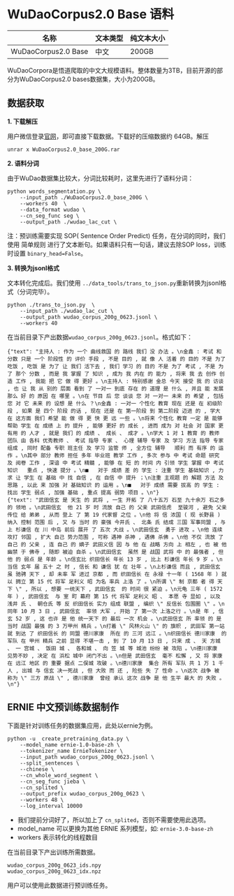 # WuDaoCorpus2.0 Base 语料


| 名称 | 文本类型 | 纯文本大小 |
|-|-|-|
| WuDaoCorpus2.0 Base| 中文 | 200GB |

WuDaoCorpora是悟道爬取的中文大规模语料。整体数量为3TB，目前开源的部分为WuDaoCorpus2.0 bases数据集，大小为200GB。

## 数据获取

**1. 下载解压**

用户微信登录[官网](https://resource.wudaoai.cn/home)，即可直接下载数据。下载好的压缩数据约 64GB。解压
```
unrar x WuDaoCorpus2.0_base_200G.rar
```
**2. 语料分词**

由于WuDao数据集比较大，分词比较耗时，这里先进行了语料分词：
```shell
python words_segmentation.py \
    --input_path ./WuDaoCorpus2.0_base_200G \
    --workers 40  \
    --data_format wudao \
    --cn_seg_func seg \
    --output_path ./wudao_lac_cut \
```

注：预训练需要实现 SOP( Sentence Order Predict) 任务，在分词的同时，我们使用 简单规则 进行了文本断句。如果语料只有一句话，建议去除SOP loss，训练时设置 `binary_head=False`。

**3. 转换为jsonl格式**

文本转化完成后。我们使用 `../data_tools/trans_to_json.py`重新转换为jsonl格式（分词完毕）。
```shell
python ./trans_to_json.py  \
    --input_path ./wudao_lac_cut \
    --output_path wudao_corpus_200g_0623.jsonl \
    --workers 40
```
在当前目录下产出数据`wudao_corpus_200g_0623.jsonl`。格式如下：
```
{"text": "主持人 : 作为 一个 曲线救国 的 路线 我们 没 办法 。\n金鑫 : 考试 和 分数 只是 一个 阶段性 的 评价 手段 , 不是 目的 , 就 像 人 活着 的 目的 不是 为了 吃饭 , 吃饭 是 为了 让 我们 活下去 , 我们 学习 的 目的 不是 为了 考试 , 不是 为了 那个 分数 , 而是 我 掌握 了 知识 , 成为 我 内在 的 能力 , 将来 我 去 创作 创造 工作 , 我能 把 它 做 得 更好 。\n主持人 : 特别感谢 金总 今天 接受 我 的 访谈 , 也 让 我 从 别的 层面 看到 了 一对一 到底 存在 的 道理 是 什么 , 并且 能 发展 那么 好 的 原因 在 哪里 。\n在 节目 后 您 谈谈 您 对 一对一 未来 的 希望 , 包括 您 对 它 未来 的 设想 是 什么 ？\n金鑫 : 一对一 个性化 教育 现在 还是 在 初级阶段 , 如果 是 四个 阶段 的话 , 现在 还是 在 第一阶段 到 第二阶段 迈进 的 , 学大 在 这方面 我们 希望 能 做 得 更 快 更 远 一些 。\n将来 个性化 教育 一定 是 能够 帮助 学生 在 成绩 上 的 提升 , 能够 更好 的 成长 , 进而 成为 对 社会 对 国家 更 有用 的 人才 , 就是 我们 的 成绩 、 成长 、 成才 。\n学大 1 对 1 教育 的 教师 团队 由 各科 优秀教师 、 考试 指导 专家 、 心理 辅导 专家 及 学习 方法 指导 专家 组成 , 同时 配备 专职 班主任 及 学习 监管 师 , 全方位 辅导   顺利 而 有序 的 运作 。\n其中 部分 教师 担任 多年 毕业班 教学 工作 , 多次 参与 中 考试 命题 研究 及 阅卷 工作 , 深谙 中 考试 精髓 , 能够 在 短 的 时间 内 引领 学生 掌握 中 考试 知识   重点 , 快速 提分 。\n■   对于 成绩 差 的 学生 : 注重 学生 基础知识 , 力求 让 学生 在 基础 中 找 自信 , 在 自信 中 提升 ；\n注重 主观题 的 解题 方法 及 思路 , 以此 来 加强 对 基础知识 的 运用 。\n■   对于 成绩 需要 拔高 的 学生 : 找出 学生 弱点 , 加强 基础 , 重点 提高 弱势 项目 。\n"}
{"text": "武田信玄 是 天生 的 武将 , 一生 开拓 了 八十五万 石至 九十余万 石之多 的 领地 。\n武田信玄  他 21 岁 时 流放 自己 的 父亲 武田信虎  至骏河 , 避免 父亲 传位 给 弟弟 , 从而 登上 了 第 19 代家督 之位 。\n他 将 信 浓国 ( 现 长野县 ) 纳入 控制 范围 后 , 又 与 当时 的 豪强 今井氏 、 北条 氏 结成 三国 军事同盟 , 与 上 杉谦信 在 川 中岛 前后 展开 了 五次 大战 。\n武田信玄  勇于 进攻 。\n他 连续 攻打 邻国 , 扩大 自己 势力范围 , 可称 遇神 杀神 , 遇佛 杀佛 。\n他 不仅 流放 了 自己 的 父亲 , 连 自己 的 嫡子 武田义信 因 与 他 在 战略 方向 上 相左 , 也 被 他 幽禁 于 佛寺 , 随即 被迫 自杀 。\n武田信玄  虽然 是 战国 武将 中 的 最强者 , 但 他 的 弱点 是 年龄 。\n信玄比 织田信长 年长 13 岁 , 比上 杉谦信 年长 9 岁 。\n当信 玄年 届 五十 之 时 , 信长 和 谦信 犹 在 壮年 。\n上杉谦信 而且 , 武田信玄  虽 驰骋 天下 , 却 未率 军 进过 京都 , 而 织田信长 在 永禄 十一年 ( 1568 年 ) 就 以 拥立 第 15 代 将军 足利义 昭 为名 率兵 上洛 了 。\n所谓 \" 制 京都 者 得 天下 \" , 所以 , 想要 一统天下 , 武田信玄  的 时间 很 紧迫 。\n元龟 三年 ( 1572 年 ) , 武田信玄  与 室 町 幕府 第 15 代 将军 足利义 昭 、 本愿 寺 显如 , 以及 浅井 氏 、 朝仓氏 等 反 织田信长 实力 组成 联盟 , 编织 \" 反信长 包围圈 \" 。\n同年 10 月 3 日 , 武田信玄  率领 大军 , 开始 了 第一次 上洛之行 。\n是 年 , 信玄 52 岁 , 这 也许 是 他 统一天下 的 最后 一次 机会 。\n武田信玄 所 率领 的 是 当时 战国 最强 的 3 万甲州 精兵 。\n打着 \" 风林火山 \" 的 旗帜 , 武田军 第一站 就 到达 了 织田信长 的 同盟 德川家康  所在 的 三河 远江 。\n织田信长 德川家康  的 军队 在 甲州 精兵 之前 显得 不堪一击 , 到 了 10 月 13 日 , 只来 成 、 天 方城 、 一 宫城 、 饭田 城 、 各和城 、 向 笠 城 等 城池 纷纷 被 攻陷 。\n德川家康  见势不妙 , 决定 在 浜松 城中 闭门不出 。\n但是 武田信玄  毫不 松懈 , 又 将 家康 在 远江 地区 的 重要 据点 二俣城 攻破 。\n德川家康  集合 所有 军队 共 1 万 1 千人 , 出城 与 信玄 决一死战 , 但 大败 而 还 , 险些 失 了 性命 。\n这次 战争 被 称为 \" 三方 原战 \" , 德川家康  曾经 承认 这次 战争 是 他 生平 最大 的 失败 。\n"}
```

## ERNIE 中文预训练数据制作

下面是针对训练任务的数据集应用，此处以ernie为例。

```
python -u  create_pretraining_data.py \
    --model_name ernie-1.0-base-zh \
    --tokenizer_name ErnieTokenizer \
    --input_path wudao_corpus_200g_0623.jsonl \
    --split_sentences \
    --chinese \
    --cn_whole_word_segment \
    --cn_seg_func jieba \
    --cn_splited \
    --output_prefix wudao_corpus_200g_0623 \
    --workers 48 \
    --log_interval 10000
```

- 我们提前分词好了，所以加上了 `cn_splited`，否则不需要使用此选项。
- model_name 可以更换为其他 ERNIE 系列模型，如: `ernie-3.0-base-zh`
- workers 表示转化的线程数目

在当前目录下产出训练所需数据。
```
wudao_corpus_200g_0623_ids.npy
wudao_corpus_200g_0623_idx.npz
```
用户可以使用此数据进行预训练任务。
